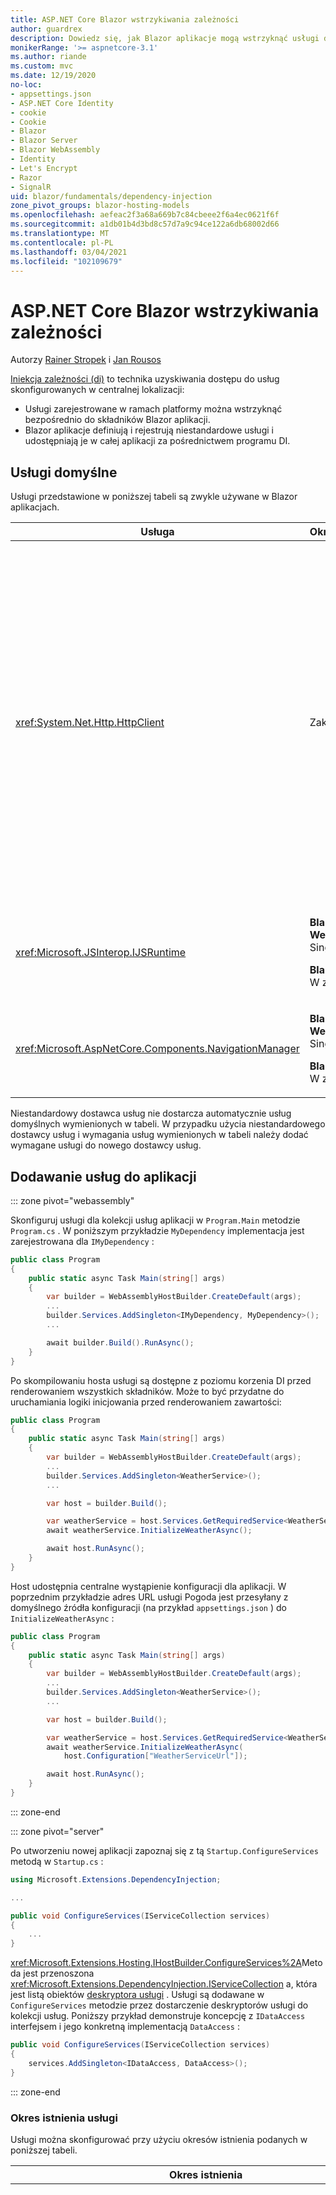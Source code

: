 ```yaml
---
title: ASP.NET Core Blazor wstrzykiwania zależności
author: guardrex
description: Dowiedz się, jak Blazor aplikacje mogą wstrzyknąć usługi do składników programu.
monikerRange: '>= aspnetcore-3.1'
ms.author: riande
ms.custom: mvc
ms.date: 12/19/2020
no-loc:
- appsettings.json
- ASP.NET Core Identity
- cookie
- Cookie
- Blazor
- Blazor Server
- Blazor WebAssembly
- Identity
- Let's Encrypt
- Razor
- SignalR
uid: blazor/fundamentals/dependency-injection
zone_pivot_groups: blazor-hosting-models
ms.openlocfilehash: aefeac2f3a68a669b7c84cbeee2f6a4ec0621f6f
ms.sourcegitcommit: a1db01b4d3bd8c57d7a9c94ce122a6db68002d66
ms.translationtype: MT
ms.contentlocale: pl-PL
ms.lasthandoff: 03/04/2021
ms.locfileid: "102109679"
---
```

# <a name="aspnet-core-blazor-dependency-injection"></a>ASP.NET Core Blazor wstrzykiwania zależności

Autorzy [Rainer Stropek](https://www.timecockpit.com) i [Jan Rousos](https://github.com/mjrousos)

[Iniekcja zależności (di)](xref:fundamentals/dependency-injection) to technika uzyskiwania dostępu do usług skonfigurowanych w centralnej lokalizacji:

* Usługi zarejestrowane w ramach platformy można wstrzyknąć bezpośrednio do składników Blazor aplikacji.
* Blazor aplikacje definiują i rejestrują niestandardowe usługi i udostępniają je w całej aplikacji za pośrednictwem programu DI.

## <a name="default-services"></a>Usługi domyślne

Usługi przedstawione w poniższej tabeli są zwykle używane w Blazor aplikacjach.

| Usługa | Okres istnienia | Opis |
| ------- | -------- | ----------- |
| <xref:System.Net.Http.HttpClient> | Zakresie | <p>Zapewnia metody wysyłania żądań HTTP i odbierania odpowiedzi HTTP z zasobu identyfikowanego przez identyfikator URI.</p><p>Wystąpienie <xref:System.Net.Http.HttpClient> w Blazor WebAssembly aplikacji używa przeglądarki do obsługi ruchu HTTP w tle.</p><p>Blazor Server aplikacje nie domyślnie zawierają <xref:System.Net.Http.HttpClient> skonfigurowane jako usługa. Udostępnianie <xref:System.Net.Http.HttpClient> Blazor Server aplikacji.</p><p>Aby uzyskać więcej informacji, zobacz <xref:blazor/call-web-api>.</p><p><xref:System.Net.Http.HttpClient>Jest zarejestrowany jako usługa o określonym zakresie, a nie pojedyncza. Aby uzyskać więcej informacji, zobacz sekcję [okres istnienia usługi](#service-lifetime) .</p> |
| <xref:Microsoft.JSInterop.IJSRuntime> | <p>**Blazor WebAssembly**: Singleton</p><p>**Blazor Server**: W zakresie</p> | Reprezentuje wystąpienie środowiska uruchomieniowego JavaScript, w którym są wysyłane wywołania języka JavaScript. Aby uzyskać więcej informacji, zobacz <xref:blazor/call-javascript-from-dotnet>. |
| <xref:Microsoft.AspNetCore.Components.NavigationManager> | <p>**Blazor WebAssembly**: Singleton</p><p>**Blazor Server**: W zakresie</p> | Zawiera pomocników do pracy z identyfikatorami URI i stanem nawigacji. Aby uzyskać więcej informacji, zobacz [identyfikatory URI i pomocnika stanu nawigacji](xref:blazor/fundamentals/routing#uri-and-navigation-state-helpers). |

Niestandardowy dostawca usług nie dostarcza automatycznie usług domyślnych wymienionych w tabeli. W przypadku użycia niestandardowego dostawcy usług i wymagania usług wymienionych w tabeli należy dodać wymagane usługi do nowego dostawcy usług.

## <a name="add-services-to-an-app"></a>Dodawanie usług do aplikacji

::: zone pivot="webassembly"

Skonfiguruj usługi dla kolekcji usług aplikacji w `Program.Main` metodzie `Program.cs` . W poniższym przykładzie `MyDependency` implementacja jest zarejestrowana dla `IMyDependency` :

```csharp
public class Program
{
    public static async Task Main(string[] args)
    {
        var builder = WebAssemblyHostBuilder.CreateDefault(args);
        ...
        builder.Services.AddSingleton<IMyDependency, MyDependency>();
        ...

        await builder.Build().RunAsync();
    }
}
```

Po skompilowaniu hosta usługi są dostępne z poziomu korzenia DI przed renderowaniem wszystkich składników. Może to być przydatne do uruchamiania logiki inicjowania przed renderowaniem zawartości:

```csharp
public class Program
{
    public static async Task Main(string[] args)
    {
        var builder = WebAssemblyHostBuilder.CreateDefault(args);
        ...
        builder.Services.AddSingleton<WeatherService>();
        ...

        var host = builder.Build();

        var weatherService = host.Services.GetRequiredService<WeatherService>();
        await weatherService.InitializeWeatherAsync();

        await host.RunAsync();
    }
}
```

Host udostępnia centralne wystąpienie konfiguracji dla aplikacji. W poprzednim przykładzie adres URL usługi Pogoda jest przesyłany z domyślnego źródła konfiguracji (na przykład `appsettings.json` ) do `InitializeWeatherAsync` :

```csharp
public class Program
{
    public static async Task Main(string[] args)
    {
        var builder = WebAssemblyHostBuilder.CreateDefault(args);
        ...
        builder.Services.AddSingleton<WeatherService>();
        ...

        var host = builder.Build();

        var weatherService = host.Services.GetRequiredService<WeatherService>();
        await weatherService.InitializeWeatherAsync(
            host.Configuration["WeatherServiceUrl"]);

        await host.RunAsync();
    }
}
```

::: zone-end

::: zone pivot="server"

Po utworzeniu nowej aplikacji zapoznaj się z tą `Startup.ConfigureServices` metodą w `Startup.cs` :

```csharp
using Microsoft.Extensions.DependencyInjection;

...

public void ConfigureServices(IServiceCollection services)
{
    ...
}
```

<xref:Microsoft.Extensions.Hosting.IHostBuilder.ConfigureServices%2A>Metoda jest przenoszona <xref:Microsoft.Extensions.DependencyInjection.IServiceCollection> a, która jest listą obiektów [deskryptora usługi](xref:Microsoft.Extensions.DependencyInjection.ServiceDescriptor) . Usługi są dodawane w `ConfigureServices` metodzie przez dostarczenie deskryptorów usługi do kolekcji usług. Poniższy przykład demonstruje koncepcję z `IDataAccess` interfejsem i jego konkretną implementacją `DataAccess` :

```csharp
public void ConfigureServices(IServiceCollection services)
{
    services.AddSingleton<IDataAccess, DataAccess>();
}
```

::: zone-end

### <a name="service-lifetime"></a>Okres istnienia usługi

Usługi można skonfigurować przy użyciu okresów istnienia podanych w poniższej tabeli.

| Okres istnienia | Opis |
| -------- | ----------- |
| <xref:Microsoft.Extensions.DependencyInjection.ServiceDescriptor.Scoped%2A> | <p>Blazor WebAssembly aplikacje nie mają obecnie koncepcji DI Scopes. `Scoped`-zarejestrowane usługi zachowują się jak `Singleton` usługi.</p><p>Blazor ServerModel hostingu obsługuje `Scoped` okres istnienia w żądaniach HTTP, ale nie między SignalR komunikatami połączenia/obwodu między składnikami, które są ładowane na komputerze klienckim. RazorCzęści strony lub MVC w aplikacji traktują usługi o określonym zakresie w normalny sposób i ponownie tworzy usługi na *każdym żądaniu HTTP* podczas nawigowania między stronami lub widokami albo ze strony lub widoku do składnika. Usługi o określonym zakresie nie są odtworzone podczas nawigowania między składnikami na kliencie, gdzie komunikacja z serwerem odbywa się przez SignalR połączenie obwodu użytkownika, a nie za pośrednictwem żądań HTTP. W następujących scenariuszach składników na kliencie usługi o określonym zakresie są odtworzone, ponieważ dla użytkownika zostanie utworzony nowy obwód:</p><ul><li>Użytkownik zamknie okno przeglądarki. Użytkownik otworzy nowe okno i nawiguje z powrotem do aplikacji.</li><li>Użytkownik zamknie ostatnią kartę aplikacji w oknie przeglądarki. Użytkownik otworzy nową kartę i nawiguje z powrotem do aplikacji.</li><li>Użytkownik wybiera przycisk Załaduj ponownie/Odśwież w przeglądarce.</li></ul><p>Aby uzyskać więcej informacji o zachowaniu stanu użytkownika w ramach usług w zakresie w Blazor Server aplikacjach, zobacz <xref:blazor/hosting-models?pivots=server> .</p> |
| <xref:Microsoft.Extensions.DependencyInjection.ServiceDescriptor.Singleton%2A> | DI tworzy *pojedyncze wystąpienie* usługi. Wszystkie składniki wymagające `Singleton` usługi odbierają wystąpienie tej samej usługi. |
| <xref:Microsoft.Extensions.DependencyInjection.ServiceDescriptor.Transient%2A> | Za każdym razem, gdy składnik uzyskuje wystąpienie `Transient` usługi z kontenera usługi, otrzymuje *nowe wystąpienie* usługi. |

System DI jest oparty na systemie DI w ASP.NET Core. Aby uzyskać więcej informacji, zobacz <xref:fundamentals/dependency-injection>.

## <a name="request-a-service-in-a-component"></a>Żądanie usługi w składniku

Po dodaniu usług do kolekcji usług należy wstrzyknąć usługi do składników za pomocą [`@inject`](xref:mvc/views/razor#inject) Razor dyrektywy, która ma dwa parametry:

* Typ: typ usługi do dodania.
* Property: Nazwa właściwości otrzymującej wstrzykiwaną usługę App Service. Właściwość nie wymaga ręcznego tworzenia. Kompilator tworzy właściwość.

Aby uzyskać więcej informacji, zobacz <xref:mvc/views/dependency-injection>.

Użyj wielu [`@inject`](xref:mvc/views/razor#inject) instrukcji, aby wstrzyknąć różne usługi.

Poniższy przykład pokazuje, jak używać [`@inject`](xref:mvc/views/razor#inject) . Implementowanie usługi `Services.IDataAccess` jest wstrzykiwane do właściwości składnika `DataRepository` . Zwróć uwagę, jak kod używa tylko `IDataAccess` abstrakcji:

::: moniker range=">= aspnetcore-5.0"

[!code-razor[](~/blazor/common/samples/5.x/BlazorSample_Server/Pages/dependency-injection/CustomerList.razor?name=snippet&highlight=2,19)]

::: moniker-end

::: moniker range="< aspnetcore-5.0"

[!code-razor[](~/blazor/common/samples/3.x/BlazorSample_Server/Pages/dependency-injection/CustomerList.razor?name=snippet&highlight=2,19)]

::: moniker-end

Wewnętrznie wygenerowana Właściwość ( `DataRepository` ) używa [ `[Inject]` atrybutu](xref:Microsoft.AspNetCore.Components.InjectAttribute). Zazwyczaj ten atrybut nie jest używany bezpośrednio. Jeśli klasa podstawowa jest wymagana dla składników i właściwości wstrzykiwane są również wymagane dla klasy bazowej, należy ręcznie dodać [ `[Inject]` atrybut](xref:Microsoft.AspNetCore.Components.InjectAttribute):

```csharp
using Microsoft.AspNetCore.Components;

public class ComponentBase : IComponent
{
    [Inject]
    protected IDataAccess DataRepository { get; set; }

    ...
}
```

W składnikach pochodnych klasy bazowej [`@inject`](xref:mvc/views/razor#inject) dyrektywa nie jest wymagana. <xref:Microsoft.AspNetCore.Components.InjectAttribute>Klasa bazowa jest wystarczająca:

```razor
@page "/demo"
@inherits ComponentBase

<h1>Demo Component</h1>
```

## <a name="use-di-in-services"></a>Korzystanie z usług DI w

Złożone usługi mogą wymagać dodatkowych usług. W poniższym przykładzie `DataAccess` wymaga <xref:System.Net.Http.HttpClient> usługi domyślnej. [`@inject`](xref:mvc/views/razor#inject)(lub [ `[Inject]` atrybut](xref:Microsoft.AspNetCore.Components.InjectAttribute)) nie jest dostępny do użytku w usługach. Zamiast tego należy użyć *iniekcji konstruktora* . Wymagane usługi są dodawane przez dodanie parametrów do konstruktora usługi. Gdy program DI tworzy usługę, rozpoznaje usługi, których wymaga w konstruktorze i udostępnia je odpowiednio. W poniższym przykładzie Konstruktor odbiera <xref:System.Net.Http.HttpClient> przez di. <xref:System.Net.Http.HttpClient> jest domyślną usługą.

```csharp
using System.Net.Http;

public class DataAccess : IDataAccess
{
    public DataAccess(HttpClient http)
    {
        ...
    }
}
```

Wymagania wstępne dotyczące iniekcji konstruktora:

* Jeden Konstruktor musi istnieć, którego argumenty mogą być zrealizowane przez DI. Dodatkowe parametry, które nie są objęte przez DI, są dozwolone, jeśli określają wartości domyślne.
* Odpowiedni Konstruktor musi być `public` .
* Musi istnieć jeden odpowiedni Konstruktor. W przypadku niejednoznaczności, polecenie DI zgłasza wyjątek.

## <a name="utility-base-component-classes-to-manage-a-di-scope"></a>Klasy składników podstawowych narzędzi do zarządzania DI zakresem

W przypadku aplikacji ASP.NET Core usługi o określonym zakresie są zwykle objęte zakresem bieżącego żądania. Po zakończeniu żądania wszystkie usługi w zakresie lub przejściowym są usuwane przez system DI. W Blazor Server aplikacjach zakres żądań jest stosowany przez czas trwania połączenia klienta, co może spowodować, że usługi przejściowe i objęte zakresem będą dużo dłużej niż oczekiwano. W Blazor WebAssembly aplikacjach usługi zarejestrowane w określonym okresie istnienia są traktowane jako pojedyncze, tak aby znajdowały się one dłużej niż usługi w zakresie w typowym ASP.NET Core aplikacji.

> [!NOTE]
> Aby wykryć jednorazowe usługi przejściowe w aplikacji, zobacz sekcję [wykrywanie przejściowych](#detect-transient-disposables) elementów bezwzględnych.

Zastosowanie tego typu w aplikacjach ogranicza okres istnienia usługi Blazor <xref:Microsoft.AspNetCore.Components.OwningComponentBase> . <xref:Microsoft.AspNetCore.Components.OwningComponentBase> jest abstrakcyjnym typem pochodnym <xref:Microsoft.AspNetCore.Components.ComponentBase> , który tworzy zakres di odpowiadający okresowi istnienia składnika. Korzystając z tego zakresu, możliwe jest korzystanie z usługi DI Services z okresem istnienia w zakresie i posiadanie ich na żywo tak długo, jak w przypadku składnika. Gdy składnik zostanie zniszczony, usługi z dostawcy usług w zasięgu składnika również zostaną usunięte. Może to być przydatne w przypadku usług, które:

* Należy ponownie użyć w składniku, ponieważ przejściowy okres istnienia jest nieodpowiedni.
* Nie powinny być współużytkowane przez składniki, ponieważ pojedynczy okres istnienia jest nieodpowiedni.

Dostępne są dwie wersje <xref:Microsoft.AspNetCore.Components.OwningComponentBase> typu:

* <xref:Microsoft.AspNetCore.Components.OwningComponentBase> jest abstrakcyjnym, jednorazowym elementem podrzędnym <xref:Microsoft.AspNetCore.Components.ComponentBase> typu z <xref:Microsoft.AspNetCore.Components.OwningComponentBase.ScopedServices> właściwością chronioną typu <xref:System.IServiceProvider> . Ten dostawca może służyć do rozpoznawania usług objętych zakresem czasu istnienia składnika.

  Program DI Services wprowadzany do składnika przy użyciu [`@inject`](xref:mvc/views/razor#inject) [ `[Inject]` atrybutu](xref:Microsoft.AspNetCore.Components.InjectAttribute) lub nie jest tworzony w zakresie składnika. Aby można było użyć zakresu składnika, usługi muszą zostać rozwiązane przy użyciu <xref:Microsoft.Extensions.DependencyInjection.ServiceProviderServiceExtensions.GetRequiredService%2A> lub <xref:System.IServiceProvider.GetService%2A> . Wszystkie usługi rozpoznane przy użyciu <xref:Microsoft.AspNetCore.Components.OwningComponentBase.ScopedServices> dostawcy mają swoje zależności z tego samego zakresu.

  ::: moniker range=">= aspnetcore-5.0"

  [!code-razor[](~/blazor/common/samples/5.x/BlazorSample_WebAssembly/Pages/dependency-injection/Preferences.razor?name=snippet&highlight=3,20-21)]

  ::: moniker-end

  ::: moniker range="< aspnetcore-5.0"

  [!code-razor[](~/blazor/common/samples/3.x/BlazorSample_WebAssembly/Pages/dependency-injection/Preferences.razor?name=snippet&highlight=3,20-21)]

  ::: moniker-end

* <xref:Microsoft.AspNetCore.Components.OwningComponentBase%601> pochodzi z <xref:Microsoft.AspNetCore.Components.OwningComponentBase> i dodaje <xref:Microsoft.AspNetCore.Components.OwningComponentBase%601.Service%2A> Właściwość zwracającą wystąpienie `T` z dostawcy i zakresu. Ten typ jest wygodnym sposobem uzyskiwania dostępu do usług objętych zakresem bez użycia wystąpienia, <xref:System.IServiceProvider> gdy istnieje jedna usługa podstawowa wymagana przez aplikację z kontenera di używającego zakresu składnika. Ta <xref:Microsoft.AspNetCore.Components.OwningComponentBase.ScopedServices> Właściwość jest dostępna, aby aplikacja mogła uzyskać usługi innych typów, w razie potrzeby.

  ```razor
  @page "/users"
  @attribute [Authorize]
  @inherits OwningComponentBase<AppDbContext>

  <h1>Users (@Service.Users.Count())</h1>

  <ul>
      @foreach (var user in Service.Users)
      {
          <li>@user.UserName</li>
      }
  </ul>
  ```

## <a name="use-of-an-entity-framework-core-ef-core-dbcontext-from-di"></a>Użycie Entity Framework Core (EF Core) DbContext z elementu DI

Aby uzyskać więcej informacji, zobacz <xref:blazor/blazor-server-ef-core>.

## <a name="detect-transient-disposables"></a>Wykrywanie przejściowych jednorazowych

Poniższe przykłady przedstawiają sposób wykrywania jednorazowych usług przejściowych w aplikacji, która powinna być używana <xref:Microsoft.AspNetCore.Components.OwningComponentBase> . Aby uzyskać więcej informacji, zobacz [klasy składników podstawowych narzędzi, aby zarządzać sekcją di Scope](#utility-base-component-classes-to-manage-a-di-scope) .

::: zone pivot="webassembly"

`DetectIncorrectUsagesOfTransientDisposables.cs`:

::: moniker range=">= aspnetcore-5.0"

[!code-csharp[](~/blazor/common/samples/5.x/BlazorSample_WebAssembly/dependency-injection/DetectIncorrectUsagesOfTransientDisposables.cs)]

::: moniker-end

::: moniker range="< aspnetcore-5.0"

[!code-csharp[](~/blazor/common/samples/3.x/BlazorSample_WebAssembly/dependency-injection/DetectIncorrectUsagesOfTransientDisposables.cs)]

::: moniker-end

`TransientDisposable`Wykryto w poniższym przykładzie ( `Program.cs` ):

::: moniker range=">= aspnetcore-5.0"

```csharp
public class Program
{
    public static async Task Main(string[] args)
    {
        var builder = WebAssemblyHostBuilder.CreateDefault(args);
        builder.DetectIncorrectUsageOfTransients();
        builder.RootComponents.Add<App>("#app");

        builder.Services.AddTransient<TransientDisposable>();
        builder.Services.AddScoped(sp =>
            new HttpClient
            {
                BaseAddress = new Uri(builder.HostEnvironment.BaseAddress)
            });

        var host = builder.Build();
        host.EnableTransientDisposableDetection();
        await host.RunAsync();
    }
}

public class TransientDisposable : IDisposable
{
    public void Dispose() => throw new NotImplementedException();
}
```

::: moniker-end

::: moniker range="< aspnetcore-5.0"

```csharp
public class Program
{
    public static async Task Main(string[] args)
    {
        var builder = WebAssemblyHostBuilder.CreateDefault(args);
        builder.DetectIncorrectUsageOfTransients();
        builder.RootComponents.Add<App>("app");

        builder.Services.AddTransient<TransientDisposable>();
        builder.Services.AddScoped(sp =>
            new HttpClient
            {
                BaseAddress = new Uri(builder.HostEnvironment.BaseAddress)
            });

        var host = builder.Build();
        host.EnableTransientDisposableDetection();
        await host.RunAsync();
    }
}

public class TransientDisposable : IDisposable
{
    public void Dispose() => throw new NotImplementedException();
}
```

::: moniker-end

::: zone-end

::: zone pivot="server"

`DetectIncorrectUsagesOfTransientDisposables.cs`:

::: moniker range=">= aspnetcore-5.0"

[!code-csharp[](~/blazor/common/samples/5.x/BlazorSample_Server/dependency-injection/DetectIncorrectUsagesOfTransientDisposables.cs)]

::: moniker-end

::: moniker range="< aspnetcore-5.0"

[!code-csharp[](~/blazor/common/samples/3.x/BlazorSample_Server/dependency-injection/DetectIncorrectUsagesOfTransientDisposables.cs)]

::: moniker-end

Dodaj przestrzeń nazw dla <xref:Microsoft.Extensions.DependencyInjection?displayProperty=fullName> do `Program.cs` :

```csharp
using Microsoft.Extensions.DependencyInjection;
```

W `Program.CreateHostBuilder` programie `Program.cs` :

```csharp
public static IHostBuilder CreateHostBuilder(string[] args) =>
    Host.CreateDefaultBuilder(args)
        .DetectIncorrectUsageOfTransients()
        .ConfigureWebHostDefaults(webBuilder =>
        {
            webBuilder.UseStartup<Startup>();
        });
```

`TransientDependency`Wykryto w poniższym przykładzie ( `Startup.cs` ):

```csharp
public void ConfigureServices(IServiceCollection services)
{
    services.AddRazorPages();
    services.AddServerSideBlazor();
    services.AddSingleton<WeatherForecastService>();
    services.AddTransient<TransientDependency>();
    services.AddTransient<ITransitiveTransientDisposableDependency, 
        TransitiveTransientDisposableDependency>();
}

public class TransitiveTransientDisposableDependency 
    : ITransitiveTransientDisposableDependency, IDisposable
{
    public void Dispose() { }
}

public interface ITransitiveTransientDisposableDependency
{
}

public class TransientDependency
{
    private readonly ITransitiveTransientDisposableDependency 
        _transitiveTransientDisposableDependency;

    public TransientDependency(ITransitiveTransientDisposableDependency 
        transitiveTransientDisposableDependency)
    {
        _transitiveTransientDisposableDependency = 
            transitiveTransientDisposableDependency;
    }
}
```

::: zone-end

Aplikacja może rejestrować przejściowe jednorazowe, bez zgłaszania wyjątku. Jednak próba rozpoznania przejściowych wyników jednorazowych w <xref:System.InvalidOperationException> , jak pokazano w poniższym przykładzie.

`Pages/TransientDisposable.razor`:

```razor
@page "/transient-disposable"
@inject TransientDisposable TransientDisposable

<h1>Transient Disposable Detection</h1>
```

Przejdź do `TransientDisposable` składnika w `/transient-disposable` i <xref:System.InvalidOperationException> jest generowany, gdy struktura próbuje utworzyć wystąpienie `TransientDisposable` :

> System. InvalidOperationException: próba rozpoznania przejściowej jednorazowej usługi TransientDisposable w niewłaściwym zakresie. Użyj \<T> klasy bazowej składnika "OwningComponentBase" dla usługi "t", którą próbujesz rozwiązać.

## <a name="additional-resources"></a>Dodatkowe zasoby

* <xref:fundamentals/dependency-injection>
* [`IDisposable` Wskazówki dotyczące wystąpień przejściowych i współużytkowanych](xref:fundamentals/dependency-injection#idisposable-guidance-for-transient-and-shared-instances)
* <xref:mvc/views/dependency-injection>
